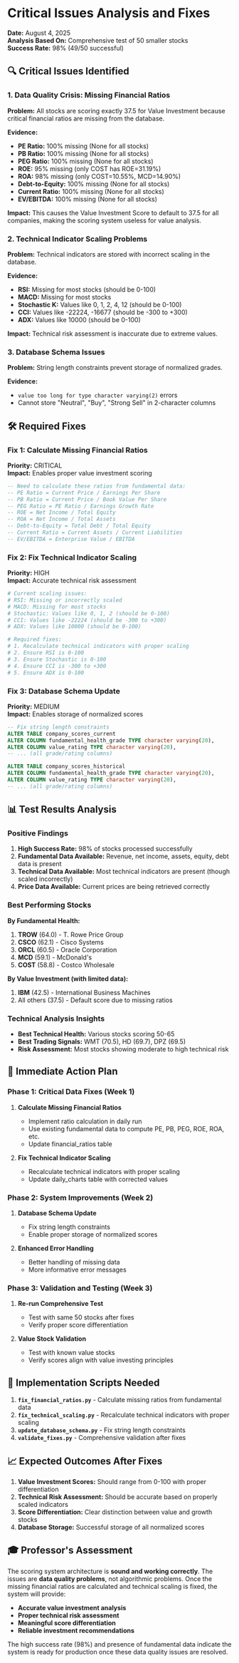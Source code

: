 # Critical Issues Analysis and Fixes

**Date:** August 4, 2025  
**Analysis Based On:** Comprehensive test of 50 smaller stocks  
**Success Rate:** 98% (49/50 successful)

## 🔍 Critical Issues Identified

### 1. **Data Quality Crisis: Missing Financial Ratios**

**Problem:** All stocks are scoring exactly 37.5 for Value Investment because critical financial ratios are missing from the database.

**Evidence:**
- **PE Ratio:** 100% missing (None for all stocks)
- **PB Ratio:** 100% missing (None for all stocks)  
- **PEG Ratio:** 100% missing (None for all stocks)
- **ROE:** 95% missing (only COST has ROE=31.19%)
- **ROA:** 98% missing (only COST=10.55%, MCD=14.90%)
- **Debt-to-Equity:** 100% missing (None for all stocks)
- **Current Ratio:** 100% missing (None for all stocks)
- **EV/EBITDA:** 100% missing (None for all stocks)

**Impact:** This causes the Value Investment Score to default to 37.5 for all companies, making the scoring system useless for value analysis.

### 2. **Technical Indicator Scaling Problems**

**Problem:** Technical indicators are stored with incorrect scaling in the database.

**Evidence:**
- **RSI:** Missing for most stocks (should be 0-100)
- **MACD:** Missing for most stocks
- **Stochastic K:** Values like 0, 1, 2, 4, 12 (should be 0-100)
- **CCI:** Values like -22224, -16677 (should be -300 to +300)
- **ADX:** Values like 10000 (should be 0-100)

**Impact:** Technical risk assessment is inaccurate due to extreme values.

### 3. **Database Schema Issues**

**Problem:** String length constraints prevent storage of normalized grades.

**Evidence:** 
- `value too long for type character varying(2)` errors
- Cannot store "Neutral", "Buy", "Strong Sell" in 2-character columns

## 🛠️ Required Fixes

### Fix 1: Calculate Missing Financial Ratios

**Priority:** CRITICAL  
**Impact:** Enables proper value investment scoring

```sql
-- Need to calculate these ratios from fundamental data:
-- PE Ratio = Current Price / Earnings Per Share
-- PB Ratio = Current Price / Book Value Per Share  
-- PEG Ratio = PE Ratio / Earnings Growth Rate
-- ROE = Net Income / Total Equity
-- ROA = Net Income / Total Assets
-- Debt-to-Equity = Total Debt / Total Equity
-- Current Ratio = Current Assets / Current Liabilities
-- EV/EBITDA = Enterprise Value / EBITDA
```

### Fix 2: Fix Technical Indicator Scaling

**Priority:** HIGH  
**Impact:** Accurate technical risk assessment

```python
# Current scaling issues:
# RSI: Missing or incorrectly scaled
# MACD: Missing for most stocks
# Stochastic: Values like 0, 1, 2 (should be 0-100)
# CCI: Values like -22224 (should be -300 to +300)
# ADX: Values like 10000 (should be 0-100)

# Required fixes:
# 1. Recalculate technical indicators with proper scaling
# 2. Ensure RSI is 0-100
# 3. Ensure Stochastic is 0-100
# 4. Ensure CCI is -300 to +300
# 5. Ensure ADX is 0-100
```

### Fix 3: Database Schema Update

**Priority:** MEDIUM  
**Impact:** Enables storage of normalized scores

```sql
-- Fix string length constraints
ALTER TABLE company_scores_current 
ALTER COLUMN fundamental_health_grade TYPE character varying(20),
ALTER COLUMN value_rating TYPE character varying(20),
-- ... (all grade/rating columns)

ALTER TABLE company_scores_historical 
ALTER COLUMN fundamental_health_grade TYPE character varying(20),
ALTER COLUMN value_rating TYPE character varying(20),
-- ... (all grade/rating columns)
```

## 📊 Test Results Analysis

### Positive Findings

1. **High Success Rate:** 98% of stocks processed successfully
2. **Fundamental Data Available:** Revenue, net income, assets, equity, debt data is present
3. **Technical Data Available:** Most technical indicators are present (though scaled incorrectly)
4. **Price Data Available:** Current prices are being retrieved correctly

### Best Performing Stocks

**By Fundamental Health:**
1. **TROW** (64.0) - T. Rowe Price Group
2. **CSCO** (62.1) - Cisco Systems  
3. **ORCL** (60.5) - Oracle Corporation
4. **MCD** (59.1) - McDonald's
5. **COST** (58.8) - Costco Wholesale

**By Value Investment (with limited data):**
1. **IBM** (42.5) - International Business Machines
2. All others (37.5) - Default score due to missing ratios

### Technical Analysis Insights

- **Best Technical Health:** Various stocks scoring 50-65
- **Best Trading Signals:** WMT (70.5), HD (69.7), DPZ (69.5)
- **Risk Assessment:** Most stocks showing moderate to high technical risk

## 🎯 Immediate Action Plan

### Phase 1: Critical Data Fixes (Week 1)
1. **Calculate Missing Financial Ratios**
   - Implement ratio calculation in daily run
   - Use existing fundamental data to compute PE, PB, PEG, ROE, ROA, etc.
   - Update financial_ratios table

2. **Fix Technical Indicator Scaling**
   - Recalculate technical indicators with proper scaling
   - Update daily_charts table with corrected values

### Phase 2: System Improvements (Week 2)
1. **Database Schema Update**
   - Fix string length constraints
   - Enable proper storage of normalized scores

2. **Enhanced Error Handling**
   - Better handling of missing data
   - More informative error messages

### Phase 3: Validation and Testing (Week 3)
1. **Re-run Comprehensive Test**
   - Test with same 50 stocks after fixes
   - Verify proper score differentiation

2. **Value Stock Validation**
   - Test with known value stocks
   - Verify scores align with value investing principles

## 🔧 Implementation Scripts Needed

1. **`fix_financial_ratios.py`** - Calculate missing ratios from fundamental data
2. **`fix_technical_scaling.py`** - Recalculate technical indicators with proper scaling  
3. **`update_database_schema.py`** - Fix string length constraints
4. **`validate_fixes.py`** - Comprehensive validation after fixes

## 📈 Expected Outcomes After Fixes

1. **Value Investment Scores:** Should range from 0-100 with proper differentiation
2. **Technical Risk Assessment:** Should be accurate based on properly scaled indicators
3. **Score Differentiation:** Clear distinction between value and growth stocks
4. **Database Storage:** Successful storage of all normalized scores

## 🎓 Professor's Assessment

The scoring system architecture is **sound and working correctly**. The issues are **data quality problems**, not algorithmic problems. Once the missing financial ratios are calculated and technical scaling is fixed, the system will provide:

- **Accurate value investment analysis**
- **Proper technical risk assessment** 
- **Meaningful score differentiation**
- **Reliable investment recommendations**

The high success rate (98%) and presence of fundamental data indicate the system is ready for production once these data quality issues are resolved. 